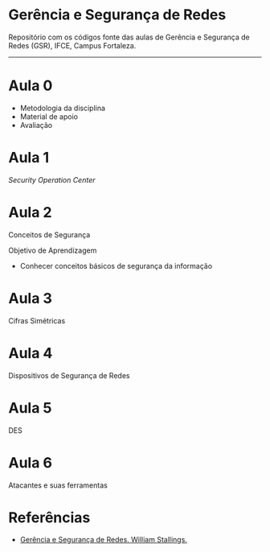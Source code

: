 # Gerência e Segurança de Redes
Repositório com os códigos fonte das aulas de Gerência e Segurança de Redes (GSR), IFCE, Campus Fortaleza.

<hr>

# Aula 0
- Metodologia da disciplina
- Material de apoio
- Avaliação

# Aula 1
*Security Operation Center*

# Aula 2
Conceitos de Segurança

Objetivo de Aprendizagem 
- Conhecer conceitos básicos de segurança da informação

# Aula 3
Cifras Simétricas

# Aula 4
Dispositivos de Segurança de Redes

# Aula 5
DES

# Aula 6
Atacantes e suas ferramentas

# Referências
- [Gerência e Segurança de Redes. William Stallings.](https://ia800409.us.archive.org/BookReader/BookReaderImages.php?zip=/26/items/stallings-criptografia-e-seguranca-de-redes-6a/Stallings%20Criptografia%20e%20seguran%C3%A7a%20de%20redes%206a_jp2.zip&file=Stallings%20Criptografia%20e%20seguran%C3%A7a%20de%20redes%206a_jp2/Stallings%20Criptografia%20e%20seguran%C3%A7a%20de%20redes%206a_0000.jp2&id=stallings-criptografia-e-seguranca-de-redes-6a&scale=4&rotate=0)
